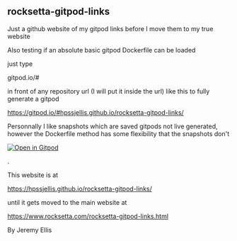 ## rocksetta-gitpod-links
Just a github website of my gitpod links before I move them to my true website

Also testing if an absolute basic gitpod Dockerfile can be loaded

just type 

gitpod.io/#


in front of any repository url (I will put it inside the url) like this to fully generate a gitpod

https://gitpod.io/#hpssjellis.github.io/rocksetta-gitpod-links/


Personnally I like snapshots which are saved gitpods not live generated, however the Dockerfile method has some flexibility that the snapshots don't


[![Open in Gitpod](https://gitpod.io/button/open-in-gitpod.svg)](https://gitpod.io/#snapshot/f07fe081-4d43-451c-abcc-014d267f1d12)



.



This website is at

https://hpssjellis.github.io/rocksetta-gitpod-links/



until it gets moved to the main website at

https://www.rocksetta.com/rocksetta-gitpod-links.html



By Jeremy Ellis
